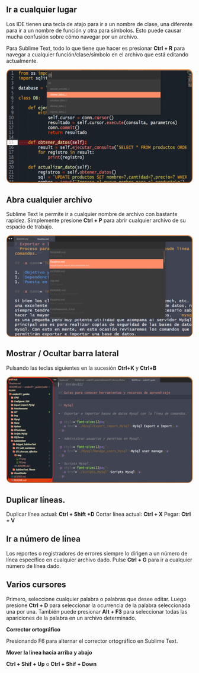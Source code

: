 ## Ir a cualquier lugar  

Los IDE tienen una tecla de atajo para ir a un nombre de clase, una diferente para ir a un nombre de función y otra para símbolos. Esto puede causar mucha confusión sobre cómo navegar por un archivo.  

Para Sublime Text, todo lo que tiene que hacer es presionar **Ctrl + R** para navegar a cualquier función/clase/símbolo en el archivo que está editando actualmente.  

<p align="center">
    <img src="img/01.png">
</p>


## Abra cualquier archivo 

Sublime Text le permite ir a cualquier nombre de archivo con bastante rapidez. Simplemente presione **Ctrl + P** para abrir cualquier archivo de su espacio de trabajo. 

<p align="center">
    <img src="img/02.png">
</p>

## Mostrar / Ocultar barra lateral  

Pulsando las teclas siguientes en la sucesión **Ctrl+K** y **Ctrl+B**  

<p align="center">
    <img src="img/03.png">
</p>

## Duplicar líneas.  

Duplicar línea actual: **Ctrl + Shift +D**
Cortar línea actual: **Ctrl + X**
Pegar: **Ctrl + V**  

## Ir a número de línea  

Los reportes o registradores de errores siempre lo dirigen a un número de línea específico en cualquier archivo dado. Pulse **Ctrl + G** para ir a cualquier número de línea dado.

## Varios cursores 

Primero, seleccione cualquier palabra o palabras que desee editar. Luego presione **Ctrl + D** para seleccionar la ocurrencia de la palabra seleccionada una por una. También puede presionar **Alt + F3** para seleccionar todas las apariciones de la palabra en un archivo determinado.  

**Corrector ortográfico**  

Presionando F6 para alternar el corrector ortográfico en Sublime Text.  

**Mover la línea hacia arriba y abajo**  

**Ctrl + Shif + Up** o **Ctrl + Shif + Down** 

